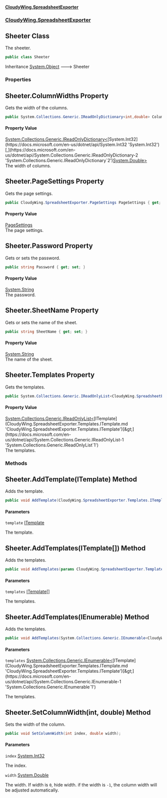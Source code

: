 #### [CloudyWing.SpreadsheetExporter](index.md 'index')
### [CloudyWing.SpreadsheetExporter](CloudyWing.SpreadsheetExporter.md 'CloudyWing.SpreadsheetExporter')

## Sheeter Class

The sheeter.

```csharp
public class Sheeter
```

Inheritance [System.Object](https://docs.microsoft.com/en-us/dotnet/api/System.Object 'System.Object') &#129106; Sheeter
### Properties

<a name='CloudyWing.SpreadsheetExporter.Sheeter.ColumnWidths'></a>

## Sheeter.ColumnWidths Property

Gets the width of the columns.

```csharp
public System.Collections.Generic.IReadOnlyDictionary<int,double> ColumnWidths { get; }
```

#### Property Value
[System.Collections.Generic.IReadOnlyDictionary&lt;](https://docs.microsoft.com/en-us/dotnet/api/System.Collections.Generic.IReadOnlyDictionary-2 'System.Collections.Generic.IReadOnlyDictionary`2')[System.Int32](https://docs.microsoft.com/en-us/dotnet/api/System.Int32 'System.Int32')[,](https://docs.microsoft.com/en-us/dotnet/api/System.Collections.Generic.IReadOnlyDictionary-2 'System.Collections.Generic.IReadOnlyDictionary`2')[System.Double](https://docs.microsoft.com/en-us/dotnet/api/System.Double 'System.Double')[&gt;](https://docs.microsoft.com/en-us/dotnet/api/System.Collections.Generic.IReadOnlyDictionary-2 'System.Collections.Generic.IReadOnlyDictionary`2')  
The width of columns.

<a name='CloudyWing.SpreadsheetExporter.Sheeter.PageSettings'></a>

## Sheeter.PageSettings Property

Gets the page settings.

```csharp
public CloudyWing.SpreadsheetExporter.PageSettings PageSettings { get; }
```

#### Property Value
[PageSettings](CloudyWing.SpreadsheetExporter.PageSettings.md 'CloudyWing.SpreadsheetExporter.PageSettings')  
The page settings.

<a name='CloudyWing.SpreadsheetExporter.Sheeter.Password'></a>

## Sheeter.Password Property

Gets or sets the password.

```csharp
public string Password { get; set; }
```

#### Property Value
[System.String](https://docs.microsoft.com/en-us/dotnet/api/System.String 'System.String')  
The password.

<a name='CloudyWing.SpreadsheetExporter.Sheeter.SheetName'></a>

## Sheeter.SheetName Property

Gets or sets the name of the sheet.

```csharp
public string SheetName { get; set; }
```

#### Property Value
[System.String](https://docs.microsoft.com/en-us/dotnet/api/System.String 'System.String')  
The name of the sheet.

<a name='CloudyWing.SpreadsheetExporter.Sheeter.Templates'></a>

## Sheeter.Templates Property

Gets the templates.

```csharp
public System.Collections.Generic.IReadOnlyList<CloudyWing.SpreadsheetExporter.Templates.ITemplate> Templates { get; }
```

#### Property Value
[System.Collections.Generic.IReadOnlyList&lt;](https://docs.microsoft.com/en-us/dotnet/api/System.Collections.Generic.IReadOnlyList-1 'System.Collections.Generic.IReadOnlyList`1')[ITemplate](CloudyWing.SpreadsheetExporter.Templates.ITemplate.md 'CloudyWing.SpreadsheetExporter.Templates.ITemplate')[&gt;](https://docs.microsoft.com/en-us/dotnet/api/System.Collections.Generic.IReadOnlyList-1 'System.Collections.Generic.IReadOnlyList`1')  
The templates.
### Methods

<a name='CloudyWing.SpreadsheetExporter.Sheeter.AddTemplate(CloudyWing.SpreadsheetExporter.Templates.ITemplate)'></a>

## Sheeter.AddTemplate(ITemplate) Method

Adds the template.

```csharp
public void AddTemplate(CloudyWing.SpreadsheetExporter.Templates.ITemplate template);
```
#### Parameters

<a name='CloudyWing.SpreadsheetExporter.Sheeter.AddTemplate(CloudyWing.SpreadsheetExporter.Templates.ITemplate).template'></a>

`template` [ITemplate](CloudyWing.SpreadsheetExporter.Templates.ITemplate.md 'CloudyWing.SpreadsheetExporter.Templates.ITemplate')

The template.

<a name='CloudyWing.SpreadsheetExporter.Sheeter.AddTemplates(CloudyWing.SpreadsheetExporter.Templates.ITemplate[])'></a>

## Sheeter.AddTemplates(ITemplate[]) Method

Adds the templates.

```csharp
public void AddTemplates(params CloudyWing.SpreadsheetExporter.Templates.ITemplate[] templates);
```
#### Parameters

<a name='CloudyWing.SpreadsheetExporter.Sheeter.AddTemplates(CloudyWing.SpreadsheetExporter.Templates.ITemplate[]).templates'></a>

`templates` [ITemplate](CloudyWing.SpreadsheetExporter.Templates.ITemplate.md 'CloudyWing.SpreadsheetExporter.Templates.ITemplate')[[]](https://docs.microsoft.com/en-us/dotnet/api/System.Array 'System.Array')

The templates.

<a name='CloudyWing.SpreadsheetExporter.Sheeter.AddTemplates(System.Collections.Generic.IEnumerable_CloudyWing.SpreadsheetExporter.Templates.ITemplate_)'></a>

## Sheeter.AddTemplates(IEnumerable<ITemplate>) Method

Adds the templates.

```csharp
public void AddTemplates(System.Collections.Generic.IEnumerable<CloudyWing.SpreadsheetExporter.Templates.ITemplate> templates);
```
#### Parameters

<a name='CloudyWing.SpreadsheetExporter.Sheeter.AddTemplates(System.Collections.Generic.IEnumerable_CloudyWing.SpreadsheetExporter.Templates.ITemplate_).templates'></a>

`templates` [System.Collections.Generic.IEnumerable&lt;](https://docs.microsoft.com/en-us/dotnet/api/System.Collections.Generic.IEnumerable-1 'System.Collections.Generic.IEnumerable`1')[ITemplate](CloudyWing.SpreadsheetExporter.Templates.ITemplate.md 'CloudyWing.SpreadsheetExporter.Templates.ITemplate')[&gt;](https://docs.microsoft.com/en-us/dotnet/api/System.Collections.Generic.IEnumerable-1 'System.Collections.Generic.IEnumerable`1')

The templates.

<a name='CloudyWing.SpreadsheetExporter.Sheeter.SetColumnWidth(int,double)'></a>

## Sheeter.SetColumnWidth(int, double) Method

Sets the width of the column.

```csharp
public void SetColumnWidth(int index, double width);
```
#### Parameters

<a name='CloudyWing.SpreadsheetExporter.Sheeter.SetColumnWidth(int,double).index'></a>

`index` [System.Int32](https://docs.microsoft.com/en-us/dotnet/api/System.Int32 'System.Int32')

The index.

<a name='CloudyWing.SpreadsheetExporter.Sheeter.SetColumnWidth(int,double).width'></a>

`width` [System.Double](https://docs.microsoft.com/en-us/dotnet/api/System.Double 'System.Double')

The width. If width is `0`, hide width. if the width is `-1`, the column width will be adjusted automatically.